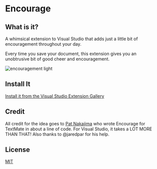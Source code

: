 # Encourage

## What is it?

A whimsical extension to Visual Studio that adds just a little bit of encouragement throughout your day.

Every time you save your document, this extension gives you an unobtrusive bit of good cheer and encouragement.

![encouragement light](https://cloud.githubusercontent.com/assets/19977/3343412/5e5b933a-f89f-11e3-8c2b-21277dcd19e1.png)

## Install It

[Install it from the Visual Studio Extension Gallery](http://visualstudiogallery.msdn.microsoft.com/1f3afebb-06c7-4b77-a54f-eb2f0784008d)

## Credit

All credit for the idea goes to [Pat Nakajima](http://patnakajima.com/) who wrote Encourage for TextMate in about a line of code. For Visual Studio, it takes a LOT MORE THAN THAT!
Also thanks to @jaredpar for his help.

## License

[MIT](LICENSE.txt)